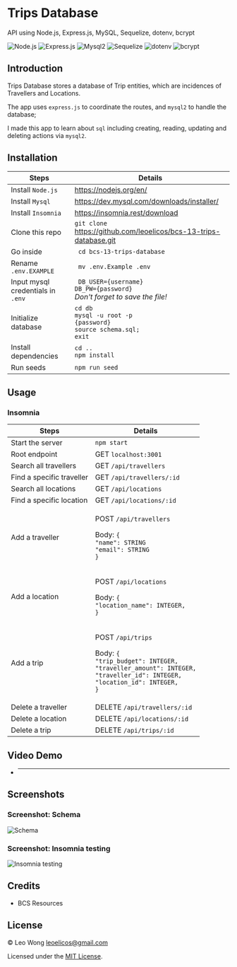 # Trips Database

API using Node.js, Express.js, MySQL, Sequelize, dotenv, bcrypt

![Node.js](https://img.shields.io/badge/16.15.0%20LTS-0?label=Node.js&style=for-the-badge&labelColor=white&color=black) ![Express.js](https://img.shields.io/badge/4.17.1-0?label=Express&style=for-the-badge&labelColor=white&color=black) ![Mysql2](https://img.shields.io/badge/2.2.1-0?label=Mysql2&style=for-the-badge&labelColor=white&color=black) ![Sequelize](https://img.shields.io/badge/6.3.5-0?label=Sequelize&style=for-the-badge&labelColor=white&color=black) ![dotenv](https://img.shields.io/badge/8.2.0-0?label=dotenv&style=for-the-badge&labelColor=white&color=black) ![bcrypt](https://img.shields.io/badge/5.0.0-0?label=bcrypt&style=for-the-badge&labelColor=white&color=black)

## Introduction

Trips Database stores a database of Trip entities, which are incidences of Travellers and Locations.

The app uses `express.js` to coordinate the routes, and `mysql2` to handle the database;

I made this app to learn about `sql` including creating, reading, updating and deleting actions via `mysql2`.

## Installation

| Steps                             | Details                                                                         |
| --------------------------------- | ------------------------------------------------------------------------------- |
| Install `Node.js `                | https://nodejs.org/en/                                                          |
| Install `Mysql`                   | https://dev.mysql.com/downloads/installer/                                      |
| Install `Insomnia`                | https://insomnia.rest/download                                                  |
| Clone this repo                   | `git clone`<br>https://github.com/leoelicos/bcs-13-trips-database.git           |
| Go inside                         | ` cd bcs-13-trips-database`                                                     |
| Rename `.env.EXAMPLE`             | ` mv .env.Example .env`                                                         |
| Input mysql credentials in `.env` | ` DB_USER={username}`<br>`DB_PW={password}`<br>_Don't forget to save the file!_ |
| Initialize database               | `cd db`<br>`mysql -u root -p`<br>`{password}`<br>`source schema.sql;`<br>`exit` |
| Install dependencies              | `cd ..`<br>`npm install`                                                        |
| Run seeds                         | `npm run seed`                                                                  |

## Usage

### Insomnia

| Steps                     | Details                                                                                                                                                                   |
| ------------------------- | ------------------------------------------------------------------------------------------------------------------------------------------------------------------------- |
| Start the server          | `npm start`                                                                                                                                                               |
| Root endpoint             | GET `localhost:3001`                                                                                                                                                      |
| Search all travellers     | GET `/api/travellers`                                                                                                                                                     |
| Find a specific traveller | GET `/api/travellers/:id`                                                                                                                                                 |
| Search all locations      | GET `/api/locations`                                                                                                                                                      |
| Find a specific location  | GET `/api/locations/:id`                                                                                                                                                  |
| Add a traveller           | <p>POST `/api/travellers`</p><p>Body: `{`<br>`"name": STRING`<br>`"email": STRING`<br>`}`</p>                                                                             |
| Add a location            | <p>POST `/api/locations`</p><p>Body: `{`<br>`"location_name": INTEGER,`<br>`}`</p>                                                                                        |
| Add a trip                | <p>POST `/api/trips`</p><p>Body: `{`<br>`"trip_budget": INTEGER,`<br>`"traveller_amount": INTEGER,`<br>`"traveller_id": INTEGER,`<br>`"location_id": INTEGER,`<br>`}`</p> |
| Delete a traveller        | DELETE `/api/travellers/:id`                                                                                                                                              |
| Delete a location         | DELETE `/api/locations/:id`                                                                                                                                               |
| Delete a trip             | DELETE `/api/trips/:id`                                                                                                                                                   |

## Video Demo

-  ***

## Screenshots

### Screenshot: Schema

![Schema](https://user-images.githubusercontent.com/99461390/170399608-cc1ef5de-a41d-4134-8a3c-12c18bdc170f.png)

### Screenshot: Insomnia testing

![Insomnia testing](https://user-images.githubusercontent.com/99461390/170399527-6e4980a4-afea-4a78-9d68-91370f6ad16e.jpg)

## Credits

-  BCS Resources

## License

&copy; Leo Wong <leoelicos@gmail.com>

Licensed under the [MIT License](./LICENSE).
